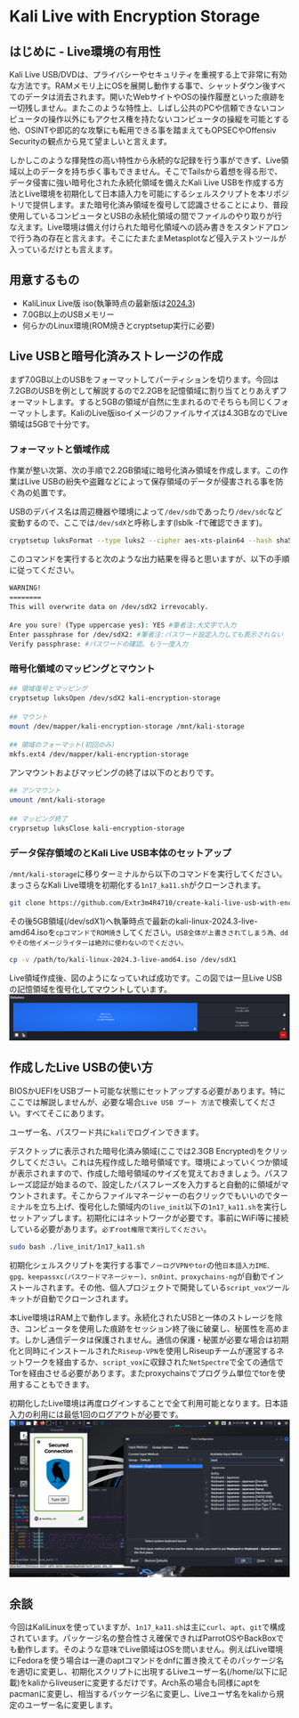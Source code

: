 # Kali Live with Encryption Storage
## はじめに - Live環境の有用性
Kali Live USB/DVDは、プライバシーやセキュリティを重視する上で非常に有効な方法です。RAMメモリ上にOSを展開し動作する事で、シャットダウン後すべてのデータは消去されます。開いたWebサイトやOSの操作履歴といった痕跡を一切残しません。またこのような特性上、しばし公共のPCや信頼できないコンピュータの操作以外にもアクセス権を持たないコンピュータの操縦を可能とする他、OSINTや即応的な攻撃にも転用できる事を踏まえてもOPSECやOffensiv Securityの観点から見て望ましいと言えます。

しかしこのような揮発性の高い特性から永続的な記録を行う事ができず、Live領域以上のデータを持ち歩く事もできません。そこでTailsから着想を得る形で、データ侵害に強い暗号化された永続化領域を備えたKali Live USBを作成する方法とLive環境を初期化して日本語入力を可能にするシェルスクリプトを本リポジトリで提供します。また暗号化済み領域を復号して認識させることにより、普段使用しているコンピュータとUSBの永続化領域の間でファイルのやり取りが行なえます。Live環境は備え付けられた暗号化領域への読み書きをスタンドアロンで行う為の存在と言えます。そこにたまたまMetasplotなど侵入テストツールが入っているだけとも言えます。

## 用意するもの
- KaliLinux Live版 iso(執筆時点の最新版は[2024.3](https://cdimage.kali.org/kali-2024.3/))
- 7.0GB以上のUSBメモリー
- 何らかのLinux環境(ROM焼きとcryptsetup実行に必要)

## Live USBと暗号化済みストレージの作成
まず7.0GB以上のUSBをフォーマットしてパーティションを切ります。今回は7.2GBのUSBを例として解説するので2.2GBを記憶領域に割り当てとりあえずフォーマットします。すると5GBの領域が自然に生まれるのでそちらも同じくフォーマットします。KaliのLive版isoイメージのファイルサイズは4.3GBなのでLive領域は5GBで十分です。

### フォーマットと領域作成
作業が整い次第、次の手順で2.2GB領域に暗号化済み領域を作成します。この作業はLive USBの紛失や盗難などによって保存領域のデータが侵害される事を防ぐ為の処置です。

USBのデバイス名は周辺機器や環境によって`/dev/sdb`であったり`/dev/sdc`など変動するので、ここでは`/dev/sdX`と呼称します(lsblk -fで確認できます)。

```bash
cryptsetup luksFormat --type luks2 --cipher aes-xts-plain64 --hash sha512 --iter-time 2000 --key-size 512 --pbkdf argon2id --use-urandom --verify-passphrase /dev/sdX2
```

このコマンドを実行すると次のような出力結果を得ると思いますが、以下の手順に従ってください。

```bash
WARNING!
========
This will overwrite data on /dev/sdX2 irrevocably.

Are you sure? (Type uppercase yes): YES #筆者注:大文字で入力
Enter passphrase for /dev/sdX2: #筆者注:パスワード設定入力しても表示されない
Verify passphrase: #パスワードの確認。もう一度入力
```

### 暗号化領域のマッピングとマウント

```bash
## 領域復号とマッピング
cryptsetup luksOpen /dev/sdX2 kali-encryption-storage

## マウント
mount /dev/mapper/kali-encryption-storage /mnt/kali-storage

## 領域のフォーマット(初回のみ)
mkfs.ext4 /dev/mapper/kali-encryption-storage
```

アンマウントおよびマッピングの終了は以下のとおりです。

```bash
## アンマウント
umount /mnt/kali-storage

## マッピング終了
cryprsetup luksClose kali-encryption-storage
```

### データ保存領域のとKali Live USB本体のセットアップ
`/mnt/kali-storage`に移りターミナルから以下のコマンドを実行してください。まっさらなKali Live環境を初期化する`1n17_ka11.sh`がクローンされます。

```bash
git clone https://github.com/Extr3m4R4710/create-kali-live-usb-with-encryption-storage live_init
```



その後5GB領域(/dev/sdX1)へ執筆時点で最新のkali-linux-2024.3-live-amd64.isoを`cpコマンドでROM焼き`してください。`USB全体が上書きされてしまう為、ddやその他イメージライターは絶対に使わないのでください。`
```bash
cp -v /path/to/kali-linux-2024.3-live-amd64.iso /dev/sdX1
```

Live領域作成後、図のようになっていれば成功です。この図では一旦Live USBの記憶領域を復号化してマウントしています。
![](./img/kali-live-disk-part.png)

## 作成したLive USBの使い方
BIOSかUEFIをUSBブート可能な状態にセットアップする必要があります。特にここでは解説しませんが、必要な場合`Live USB ブート 方法`で検索してください。すべてそこにあります。

ユーザー名、パスワード共に`kali`でログインできます。

デスクトップに表示された暗号化済み領域(ここでは2.3GB Encrypted)をクリックしてください。これは先程作成した暗号領域です。環境によっていくつか領域が表示されますので、作成した暗号領域のサイズを覚えておきましょう。パスフレーズ認証が始まるので、設定したパスフレーズを入力すると自動的に領域がマウントされます。そこからファイルマネージャーの右クリックでもいいのでターミナルを立ち上げ、復号化した領域内の`live_init`以下の`1n17_ka11.sh`を実行しセットアップします。初期化にはネットワークが必要です。事前にWiFi等に接続している必要があります。`必ずroot権限で実行してください`。

```bash
sudo bash ./live_init/1n17_ka11.sh
```

初期化シェルスクリプトを実行する事で`ノーログVPNやtor`の他`日本語入力IME、gpg、keepassxc(パスワードマネージャー)、sn0int、proxychains-ng`が自動でインストールされます。その他、個人プロジェクトで開発している`script_vox`ツールキットが自動でクローンされます。

本Live環境はRAM上で動作します。永続化されたUSBと一体のストレージを除き、コンピュータを使用した痕跡をセッション終了後に破棄し、秘匿性を高めます。しかし通信データは保護されません。通信の保護・秘匿が必要な場合は初期化と同時にインストールされた`Riseup-VPN`を使用しRiseupチームが運営するネットワークを経由するか、`script_vox`に収録された`NetSpectre`で全ての通信でTorを経由させる必要があります。またproxychainsでプログラム単位でtorを使用することもできます。

初期化したLive環境は再度ログインすることで全て利用可能となります。日本語入力の利用には最低1回のログアウトが必要です。
![](./img/kali-live-desktop-screenshot.png)

## 余談
今回はKaliLinuxを使っていますが、`1n17_ka11.sh`は主に`curl`、`apt`、`git`で構成されています。パッケージ名の整合性さえ確保できればParrotOSやBackBoxでも動作します。そのような意味でLive領域はOSを問いません。例えばLive環境にFedoraを使う場合は一連のaptコマンドをdnfに置き換えてそのパッケージ名を適切に変更し、初期化スクリプトに出現するLiveユーザー名(/home/以下に記載)をkaliからliveuserに変更するだけです。Arch系の場合も同様にaptをpacmanに変更し、相当するパッケージ名に変更し、Liveユーザ名をkaliから規定のユーザー名に変更します。

